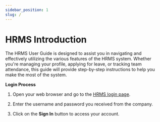 ```yaml
---
sidebar_position: 1
slug: /
---
```


# HRMS Introduction

The HRMS User Guide is designed to assist you in navigating and effectively utilizing the various features of the HRMS system. Whether you're managing your profile, applying for leave, or tracking team attendance, this guide will provide step-by-step instructions to help you make the most of the system. 

**Login Process** 

1. Open your web browser and go to the [HRMS login page](https://bcsfmp.bridgeconn.com/fmi/webd/HRMS). 

2. Enter the username and password you received from the company. 

3. Click on the **Sign In** button to access your account. 
